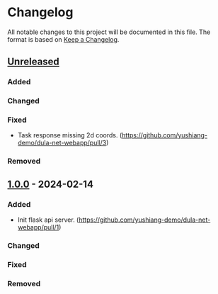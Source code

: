 # Changelog

All notable changes to this project will be documented in this file.
The format is based on [Keep a Changelog](https://github.com/olivierlacan/keep-a-changelog).

## [Unreleased]

### Added

### Changed

### Fixed

- Task response missing 2d coords. (https://github.com/yushiang-demo/dula-net-webapp/pull/3)

### Removed

## [1.0.0] - 2024-02-14

### Added

- Init flask api server. (https://github.com/yushiang-demo/dula-net-webapp/pull/1)

### Changed

### Fixed

### Removed

[unreleased]: https://github.com/yushiang-demo/dula-net-webapp/compare/1.0.0...HEAD
[1.0.0]: https://github.com/yushiang-demo/dula-net-webapp/releases/tag/1.0.0

